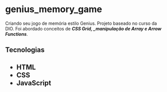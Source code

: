 # genius_memory_game
Criando seu jogo de memória estilo Genius. Projeto baseado no curso da DIO.
Foi abordado conceitos de <b><i>CSS Grid, _manipulação de Array e Arrow Functions</i></b>.

<h2>Tecnologias<h2>
<ul>
  <b><li>HTML</li></b>
  <b><li>CSS</li></b>
  <b><li>JavaScript</li></B>
  </ul>
